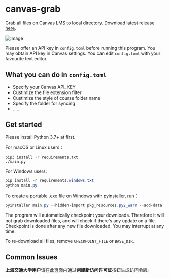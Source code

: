# canvas-grab

Grab all files on Canvas LMS to local directory. Download latest release
[here](https://github.com/skyzh/canvas_grab/archive/master.zip).

![image](https://user-images.githubusercontent.com/4198311/75742884-0b7e2180-5d4a-11ea-800a-e57bd2fa42ac.png)

Please offer an API key in `config.toml` before running this program.
You may obtain API key in Canvas settings. You can edit `config.toml`
with your favourite text editor.

## What you can do in `config.toml`

- Specify your Canvas API_KEY
- Custimize the file extension filter
- Custimize the style of course folder name
- Specify the folder for syncing
- ……

## Get started

Please install Python 3.7+ at first.

For macOS or Linux users：

```bash
pip3 install -r requirements.txt
./main.py
```

For Windows users:
```powershell
pip install -r requirements.windows.txt
python main.py
```

To create a portable .exe file on Windows with pyinstaller, run：

```powershell
pyinstaller main.py --hidden-import pkg_resources.py2_warn --add-data 'config.example.toml;.' --onefile
```


The program will automatically checkpoint your downloads. Therefore
it will not grab downloaded files, and will check if there's any update
on a file. Checkpoint is done after any new file downloaded.
You may interrupt at any time.

To re-download all files, remove `CHECKPOINT_FILE` or `BASE_DIR`.

## Common Issues

**上海交通大学用户**请在[此页面](https://oc.sjtu.edu.cn/profile/settings)内通过**创建新访问许可证**按钮生成访问令牌。
